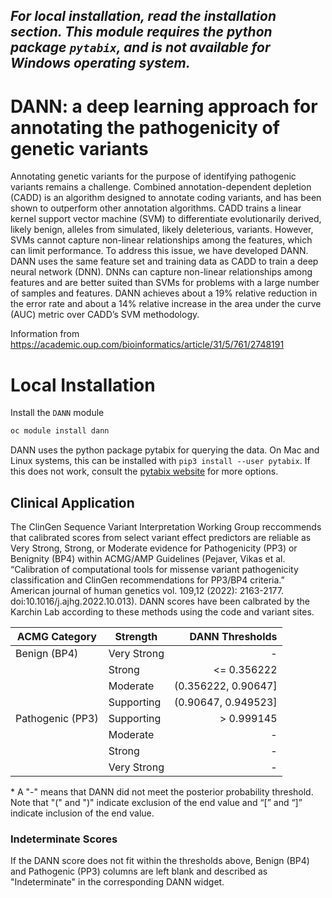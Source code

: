## _For local installation, read the installation section. This module requires the python package `pytabix`, and is not available for Windows operating system._

# DANN: a deep learning approach for annotating the pathogenicity of genetic variants

Annotating genetic variants for the purpose of identifying pathogenic variants remains a challenge. Combined annotation-dependent depletion (CADD) is an algorithm designed to annotate coding variants, and has been shown to outperform other annotation algorithms. CADD trains a linear kernel support vector machine (SVM) to differentiate evolutionarily derived, likely benign, alleles from simulated, likely deleterious, variants. However, SVMs cannot capture non-linear relationships among the features, which can limit performance. To address this issue, we have developed DANN. DANN uses the same feature set and training data as CADD to train a deep neural network (DNN). DNNs can capture non-linear relationships among features and are better suited than SVMs for problems with a large number of samples and features.  DANN achieves about a 19% relative reduction in the error rate and about a 14% relative increase in the area under the curve (AUC) metric over CADD’s SVM methodology.

Information from https://academic.oup.com/bioinformatics/article/31/5/761/2748191

# Local Installation

Install the `DANN` module

```bash
oc module install dann
```
DANN uses the python package pytabix for querying the data. On Mac and Linux systems, this can be installed with `pip3 install --user pytabix`. If this does not work, consult the [pytabix website](https://pypi.org/project/pytabix/) for more options.


## Clinical Application

 The ClinGen Sequence Variant Interpretation Working Group reccommends that calibrated scores from select variant effect predictors are reliable as Very Strong, Strong, or Moderate evidence for Pathogenicity (PP3) or Benignity (BP4) within ACMG/AMP Guidelines (Pejaver, Vikas et al. “Calibration of computational tools for missense variant pathogenicity classification and ClinGen recommendations for PP3/BP4 criteria.” American journal of human genetics vol. 109,12 (2022): 2163-2177. doi:10.1016/j.ajhg.2022.10.013). DANN scores have been calbrated by the Karchin Lab according to these methods using the code and variant sites.

| ACMG Category    | Strength    |     DANN Thresholds |
|------------------|-------------|--------------------:|
| Benign (BP4)     | Very Strong |                   - |
|                  | Strong      |         <= 0.356222 |
|                  | Moderate    | (0.356222, 0.90647] |
|                  | Supporting  | (0.90647, 0.949523] |
| Pathogenic (PP3) | Supporting  |          > 0.999145 |
|                  | Moderate    |                   - |
|                  | Strong      |                   - |
|                  | Very Strong |                   - |


 \* A "-" means that DANN did not meet the posterior probability threshold. Note that "(" and ")" indicate exclusion of the end value and “[” and “]” indicate inclusion of the end value.

 ### Indeterminate Scores

 If the DANN score does not fit within the thresholds above, Benign (BP4) and Pathogenic (PP3) columns are left blank and described as "Indeterminate" in the corresponding DANN widget.
